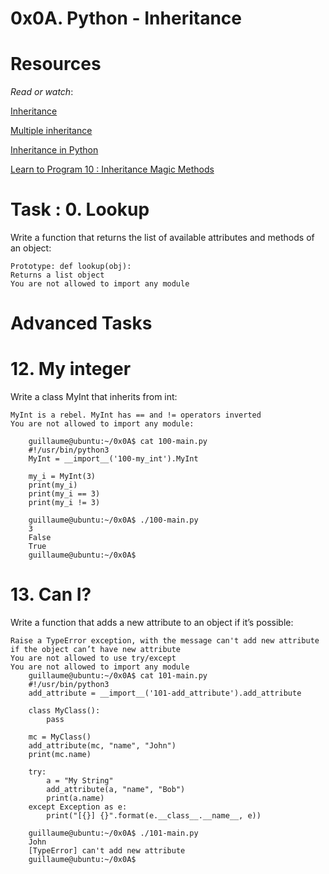 # 0x0A. Python - Inheritance


# Resources
*Read or watch*:

[Inheritance](https://intranet.alxswe.com/rltoken/ct-bhZHBxfE-aHYQoAcscQ)

[Multiple inheritance](https://intranet.alxswe.com/rltoken/qq52YyYhDIbKBneA-u0PKw)

[Inheritance in Python](https://intranet.alxswe.com/rltoken/RJVbH9PvRlwDkBxcTloVOQ)

[Learn to Program 10 : Inheritance Magic Methods](https://intranet.alxswe.com/rltoken/CFBGj9h1gP3eNLnEm2Ehhg)


# Task : 0. Lookup

Write a function that returns the list of available attributes and methods of an object:

    Prototype: def lookup(obj):
    Returns a list object
    You are not allowed to import any module


# Advanced Tasks
   # 12. My integer

Write a class MyInt that inherits from int:

    MyInt is a rebel. MyInt has == and != operators inverted
    You are not allowed to import any module:
     
        guillaume@ubuntu:~/0x0A$ cat 100-main.py
        #!/usr/bin/python3
        MyInt = __import__('100-my_int').MyInt

        my_i = MyInt(3)
        print(my_i)
        print(my_i == 3)
        print(my_i != 3)

        guillaume@ubuntu:~/0x0A$ ./100-main.py
        3
        False
        True
        guillaume@ubuntu:~/0x0A$ 



# 13. Can I?
Write a function that adds a new attribute to an object if it’s possible:

    Raise a TypeError exception, with the message can't add new attribute if the object can’t have new attribute
    You are not allowed to use try/except
    You are not allowed to import any module
        guillaume@ubuntu:~/0x0A$ cat 101-main.py
        #!/usr/bin/python3
        add_attribute = __import__('101-add_attribute').add_attribute

        class MyClass():
            pass

        mc = MyClass()
        add_attribute(mc, "name", "John")
        print(mc.name)

        try:
            a = "My String"
            add_attribute(a, "name", "Bob")
            print(a.name)
        except Exception as e:
            print("[{}] {}".format(e.__class__.__name__, e))

        guillaume@ubuntu:~/0x0A$ ./101-main.py
        John
        [TypeError] can't add new attribute
        guillaume@ubuntu:~/0x0A$ 